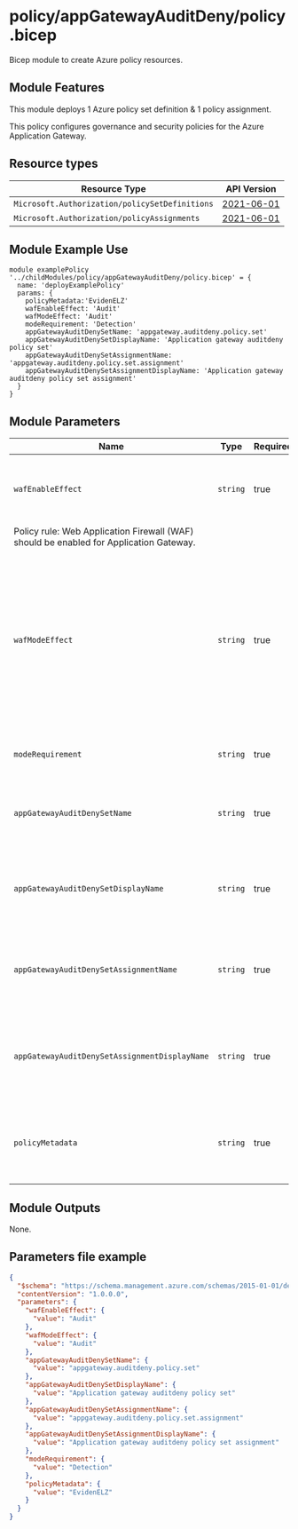 # policy/appGatewayAuditDeny/policy.bicep
Bicep module to create Azure policy resources.

## Module Features
This module deploys 1 Azure policy set definition & 1 policy assignment.

This policy configures governance and security policies for the Azure Application Gateway.

## Resource types

| Resource Type | API Version |
| --- | --- |
| `Microsoft.Authorization/policySetDefinitions` | [2021-06-01](https://docs.microsoft.com/en-us/azure/templates/microsoft.authorization/2021-06-01/policysetdefinitions) |
| `Microsoft.Authorization/policyAssignments` | [2021-06-01](https://docs.microsoft.com/en-us/azure/templates/microsoft.authorization/2021-06-01/policyassignments) |


## Module Example Use
```bicep
module examplePolicy '../childModules/policy/appGatewayAuditDeny/policy.bicep' = {
  name: 'deployExamplePolicy'
  params: {
    policyMetadata:'EvidenELZ'
    wafEnableEffect: 'Audit'
    wafModeEffect: 'Audit'
    modeRequirement: 'Detection'
    appGatewayAuditDenySetName: 'appgateway.auditdeny.policy.set'
    appGatewayAuditDenySetDisplayName: 'Application gateway auditdeny policy set'
    appGatewayAuditDenySetAssignmentName: 'appgateway.auditdeny.policy.set.assignment'
    appGatewayAuditDenySetAssignmentDisplayName: 'Application gateway auditdeny policy set assignment'
  }
}
```

## Module Parameters

| Name | Type | Required | Description |
| --- | --- | --- | --- |
| `wafEnableEffect` | `string` | true | Set the policy effect for when the policy rule evaluates to true.
Policy rule: Web Application Firewall (WAF) should be enabled for Application Gateway.|
| `wafModeEffect` | `string` | true | Set the policy effect when the policy rule evaluates to true. Policy rule: Web Application Firewall (WAF) should use the specified mode for Application Gateway.  |
| `modeRequirement` | `string` | true | Mode required for all WAF policies. |
| `appGatewayAuditDenySetName` | `string` | true | Specify set name for Application Gateway audit deny initiative. |
| `appGatewayAuditDenySetDisplayName` | `string` | true | Specify set displayname for Application Gateway audit deny initiative. |
| `appGatewayAuditDenySetAssignmentName` | `string` | true | Specify set assignment name for Application Gateway audit deny initiative. |
| `appGatewayAuditDenySetAssignmentDisplayName` | `string` | true | Specify set assignment displayname for Application Gateway audit deny initiative. |
| `policyMetadata` | `string` | true | Specify metadata source value required for billing and monitoring. |


## Module Outputs

None.

## Parameters file example
```json
{
  "$schema": "https://schema.management.azure.com/schemas/2015-01-01/deploymentParameters.json#",
  "contentVersion": "1.0.0.0",
  "parameters": {
    "wafEnableEffect": {
      "value": "Audit"
    },
    "wafModeEffect": {
      "value": "Audit"
    },
    "appGatewayAuditDenySetName": {
      "value": "appgateway.auditdeny.policy.set"
    },
    "appGatewayAuditDenySetDisplayName": {
      "value": "Application gateway auditdeny policy set"
    },
    "appGatewayAuditDenySetAssignmentName": {
      "value": "appgateway.auditdeny.policy.set.assignment"
    },
    "appGatewayAuditDenySetAssignmentDisplayName": {
      "value": "Application gateway auditdeny policy set assignment"
    },
    "modeRequirement": {
      "value": "Detection"
    },
    "policyMetadata": {
      "value": "EvidenELZ"
    }
  }
}
```